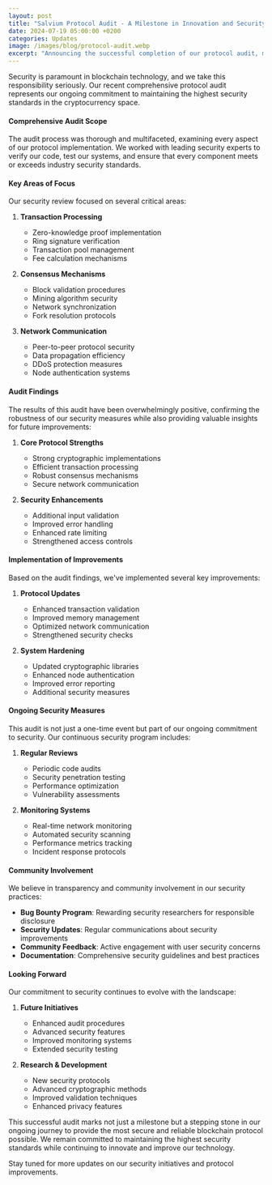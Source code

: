 ```yaml
---
layout: post
title: "Salvium Protocol Audit - A Milestone in Innovation and Security"
date: 2024-07-19 05:00:00 +0200
categories: Updates
image: /images/blog/protocol-audit.webp
excerpt: "Announcing the successful completion of our protocol audit, marking a significant milestone in Salvium's commitment to security and innovation."
---
```


Security is paramount in blockchain technology, and we take this responsibility seriously. Our recent comprehensive protocol audit represents our ongoing commitment to maintaining the highest security standards in the cryptocurrency space.

#### Comprehensive Audit Scope

The audit process was thorough and multifaceted, examining every aspect of our protocol implementation. We worked with leading security experts to verify our code, test our systems, and ensure that every component meets or exceeds industry security standards.

#### Key Areas of Focus

Our security review focused on several critical areas:

1. **Transaction Processing**
   - Zero-knowledge proof implementation
   - Ring signature verification
   - Transaction pool management
   - Fee calculation mechanisms

2. **Consensus Mechanisms**
   - Block validation procedures
   - Mining algorithm security
   - Network synchronization
   - Fork resolution protocols

3. **Network Communication**
   - Peer-to-peer protocol security
   - Data propagation efficiency
   - DDoS protection measures
   - Node authentication systems

#### Audit Findings

The results of this audit have been overwhelmingly positive, confirming the robustness of our security measures while also providing valuable insights for future improvements:

1. **Core Protocol Strengths**
   - Strong cryptographic implementations
   - Efficient transaction processing
   - Robust consensus mechanisms
   - Secure network communication

2. **Security Enhancements**
   - Additional input validation
   - Improved error handling
   - Enhanced rate limiting
   - Strengthened access controls

#### Implementation of Improvements

Based on the audit findings, we've implemented several key improvements:

1. **Protocol Updates**
   - Enhanced transaction validation
   - Improved memory management
   - Optimized network communication
   - Strengthened security checks

2. **System Hardening**
   - Updated cryptographic libraries
   - Enhanced node authentication
   - Improved error reporting
   - Additional security measures

#### Ongoing Security Measures

This audit is not just a one-time event but part of our ongoing commitment to security. Our continuous security program includes:

1. **Regular Reviews**
   - Periodic code audits
   - Security penetration testing
   - Performance optimization
   - Vulnerability assessments

2. **Monitoring Systems**
   - Real-time network monitoring
   - Automated security scanning
   - Performance metrics tracking
   - Incident response protocols

#### Community Involvement

We believe in transparency and community involvement in our security practices:

- **Bug Bounty Program**: Rewarding security researchers for responsible disclosure
- **Security Updates**: Regular communications about security improvements
- **Community Feedback**: Active engagement with user security concerns
- **Documentation**: Comprehensive security guidelines and best practices

#### Looking Forward

Our commitment to security continues to evolve with the landscape:

1. **Future Initiatives**
   - Enhanced audit procedures
   - Advanced security features
   - Improved monitoring systems
   - Extended security testing

2. **Research & Development**
   - New security protocols
   - Advanced cryptographic methods
   - Improved validation techniques
   - Enhanced privacy features

This successful audit marks not just a milestone but a stepping stone in our ongoing journey to provide the most secure and reliable blockchain protocol possible. We remain committed to maintaining the highest security standards while continuing to innovate and improve our technology.

Stay tuned for more updates on our security initiatives and protocol improvements.
